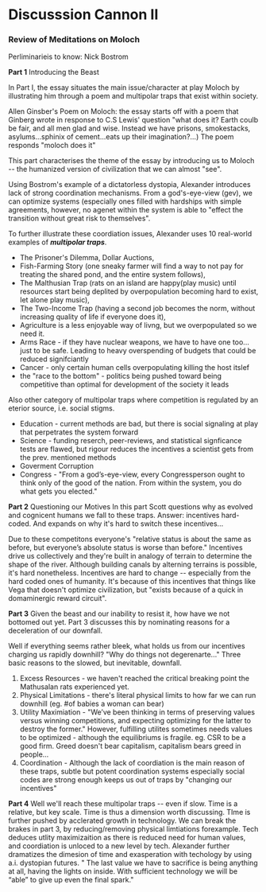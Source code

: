 # Discusssion Cannon II 

### Review of Meditations on Moloch

Perliminarieis to know: 
Nick Bostrom 

**Part 1** Introducing the Beast 

In Part I, the essay situates the main issue/character at play Moloch by illustrating him through a poem and multipolar traps that exist within society. 

Allen Ginsber's Poem on Moloch: the essay starts off with a poem that Ginberg wrote in response to C.S Lewis' question "what does it? Earth coulb be fair, and all men glad and wise. Instead we have prisons, smokestacks, asylums...sphinix of cement...eats up their imagination?...) The poem responds "moloch does it"

This part characterises the theme of the essay by introducing us to Moloch -- the humanized version of civilization that we can almost "see". 

Using Bostrom's example of a dictatorless dystopia, Alexander introduces lack of strong coordination mechanisms. From a god's-eye-view (gev), we can optimize systems (especially ones filled with hardships with simple agreements, however, no agenet within the system is able to "effect the transition without great risk to themselves". 

To further illustrate these coordiation issues, Alexander uses 10 real-world examples of ***multipolar traps***. 
 - The Prisoner's Dilemma, Dollar Auctions,
 - Fish-Farming Story (one sneaky farmer will find a way to not pay for treating the shared pond, and the entire system follows), 
 - The Malthusian Trap (rats on an island are happy(play music) until resources start being deplited by overpopulation becoming hard to exist, let alone play music), 
 - The Two-Income Trap (having a second job becomes the norm, without increasing quality of life if everyone does it), 
 - Agriculture is a less enjoyable way of livng, but we overpopulated so we need it.
 - Arms Race - if they have nuclear weapons, we have to have one too... just to be safe. Leading to heavy overspending of budgets that could be reduced signifciantly 
 - Cancer - only certain human cells overpopulating killing the host itslef
 - the "race to the bottom" - politics being pushed toward being competitive than optimal for development of the society it leads 

Also other category of multipolar traps where competition is regulated by an eterior source, i.e. social stigms. 

- Education - current methods are bad, but there is social signaling at play that perpetrates the system forward
- Science - funding reserch, peer-reviews, and statistical signficance tests are flawed, but rigour reduces the incentives a scientist gets from the prev. mentioned methods
- Goverment Corruption
- Congress - "From a god’s-eye-view, every Congressperson ought to think only of the good of the nation. From within the system, you do what gets you elected."

**Part 2** Questioning our Motives 
In this part Scott questions why as evolved and cognicent humans we fall to these traps. Answer: incentives hard-coded. And expands on why it's hard to switch these incentives...

Due to these competitons everyone's "relative status is about the same as before, but everyone’s absolute status is worse than before." Incentives drive us collectively and they're built in analogy of terrain to determine the shape of the river. Although building canals by alterning terrains is possible, it's hard nonetheless. Incentives are hard to change -- especially from the hard coded ones of humanity. It's because of this incentives that things like Vega that doesn't optimize civilization, but "exists because of a quick in domaminergic reward circuit". 

**Part 3** 
Given the beast and our inability to resist it, how have we not bottomed out yet. Part 3 discusses this by nominating reasons for a deceleration of our downfall.

Well if everything seems rather bleek, what holds us from our incentives charging us rapidly downhill? "Why do things not degerenarte..." Three basic reasons to the slowed, but inevitable, downfall. 
1. Excess Resources - we haven't reached the critical breaking point the Mathusalan rats experienced yet. 
2. Physical Limitations - there's literal physical limits to how far we can run downhill (eg. #of babies a woman can bear)
3. Utility Maximiation - "We’ve been thinking in terms of preserving values versus winning competitions, and expecting optimizing for the latter to destroy the former." However, fulfilling utilites sometimes needs values to be optimized - although the equilibriums is fragile. eg. CSR to be a good firm. Greed doesn't bear capitalism, capitalism bears greed in people...  
4. Coordination - Although the lack of coordiation is the main reason of these traps, subtle but potent coordination systems especially social codes are strong enough keeps us out of traps by "changing our incentives"

**Part 4** 
Well we'll reach these multipolar traps -- even if slow. Time is a relative, but key scale. Time is thus a dimension worth discussing. TIme is further pushed by acclerated growth in technology. We can break the brakes in part 3, by reducing/removing physical limtiations forexample. Tech deduces utlity maximizaition as there is reduced need for human values, and coordiation is unloced to a new level by tech. Alexander further dramatizes the dimesion of time and exasperation with techology by using a.i. dystopian futures. " The last value we have to sacrifice is being anything at all, having the lights on inside. With sufficient technology we will be “able” to give up even the final spark."
